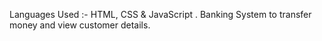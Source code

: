 Languages Used :- HTML, CSS & JavaScript
.
Banking System to transfer money and view customer details.
